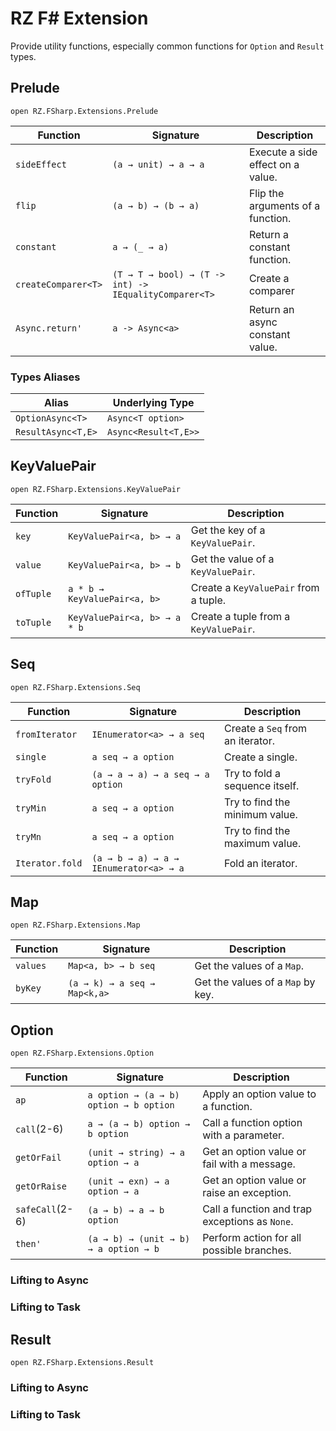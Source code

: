 # RZ F# Extension

Provide utility functions, especially common functions for `Option` and `Result` types.

## Prelude

```f#
open RZ.FSharp.Extensions.Prelude
```

| Function            | Signature                                             | Description                       |
|---------------------|-------------------------------------------------------|-----------------------------------|
| `sideEffect`        | `(a → unit) → a → a`                                  | Execute a side effect on a value. |
| `flip`              | `(a → b) → (b → a)`                                   | Flip the arguments of a function. |
| `constant`          | `a → (_ → a)`                                         | Return a constant function.       |
| `createComparer<T>` | `(T → T → bool) → (T -> int) -> IEqualityComparer<T>` | Create a comparer                 |
| `Async.return'`     | `a -> Async<a>`                                       | Return an async constant value.   |

### Types Aliases

| Alias              | Underlying Type      |
|--------------------|----------------------|
| `OptionAsync<T>`   | `Async<T option>`    |
| `ResultAsync<T,E>` | `Async<Result<T,E>>` |

## KeyValuePair

```f#
open RZ.FSharp.Extensions.KeyValuePair
```

| Function  | Signature                    | Description                           |
|-----------|------------------------------|---------------------------------------|
| `key`     | `KeyValuePair<a, b> → a`     | Get the key of a `KeyValuePair`.      |
| `value`   | `KeyValuePair<a, b> → b`     | Get the value of a `KeyValuePair`.    |
| `ofTuple` | `a * b → KeyValuePair<a, b>` | Create a `KeyValuePair` from a tuple. |
| `toTuple` | `KeyValuePair<a, b> → a * b` | Create a tuple from a `KeyValuePair`. |

## Seq

```f#
open RZ.FSharp.Extensions.Seq
```
| Function        | Signature                              | Description                      |
|-----------------|----------------------------------------|----------------------------------|
| `fromIterator`  | `IEnumerator<a> → a seq`               | Create a `Seq` from an iterator. |
| `single`        | `a seq → a option`                     | Create a single.                 |
| `tryFold`       | `(a → a → a) → a seq → a option`       | Try to fold a sequence itself.   |
| `tryMin`        | `a seq → a option`                     | Try to find the minimum value.   |
| `tryMn`         | `a seq → a option`                     | Try to find the maximum value.   |
| `Iterator.fold` | `(a → b → a) → a → IEnumerator<a> → a` | Fold an iterator.                |

## Map

```f#
open RZ.FSharp.Extensions.Map
```

| Function | Signature                    | Description                       |
|----------|------------------------------|-----------------------------------|
| `values` | `Map<a, b> → b seq`          | Get the values of a `Map`.        |
| `byKey`  | `(a → k) → a seq → Map<k,a>` | Get the values of a `Map` by key. |

## Option

```f#
open RZ.FSharp.Extensions.Option
```

| Function        | Signature                              | Description                                    |
|-----------------|----------------------------------------|------------------------------------------------|
| `ap`            | `a option → (a → b) option → b option` | Apply an option value to a function.           |
| `call`(2-6)     | `a → (a → b) option → b option`        | Call a function option with a parameter.       |
| `getOrFail`     | `(unit → string) → a option → a`       | Get an option value or fail with a message.    |
| `getOrRaise`    | `(unit → exn) → a option → a`          | Get an option value or raise an exception.     |
| `safeCall`(2-6) | `(a → b) → a → b option`               | Call a function and trap exceptions as `None`. |
| `then'`         | `(a → b) → (unit → b) → a option → b`  | Perform action for all possible branches.      |

### Lifting to Async

### Lifting to Task

## Result

```f#
open RZ.FSharp.Extensions.Result
```


### Lifting to Async

### Lifting to Task